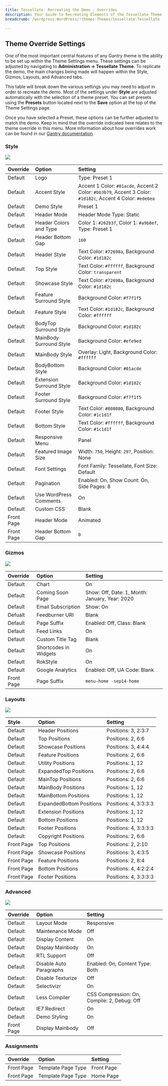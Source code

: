 ```yaml
---
title: Tessellate: Recreating the Demo - Overrides
description: Your Guide to Recreating Elements of the Tessellate Theme for WordPress
breadcrumb: /wordpress:WordPress/!themes:Themes/tessellate:Tessellate

---
```


Theme Override Settings
-----

One of the most important central features of any Gantry theme is the ability to be set up within the Theme Settings menu. These settings can be adjusted by navigating to **Administration -> Tessellate Theme**. To replicate the demo, the main changes being made will happen within the Style, Gizmos, Layouts, and Advanced tabs.

This table will break down the various settings you may need to adjust in order to recreate the demo. Most of the settings under **Style** are adjusted automatically with the selection of a theme preset. You can set presets using the **Presets** button located next to the **Save** option at the top of the Theme Settings page.

Once you have selected a Preset, these options can be further adjusted to match the demo. Keep in mind that the override indicated here relates to the theme override in this menu. More information about how overrides work can be found in our [Gantry documentation][override].

### Style

![][style]

| Override   | Option                   | Setting                                                                                                    |  
| :--------- | :----------------------- | :--------------------------------------------------------------------------------------------------------- |  
| Default    | Logo                     | Type: Preset 1                                                                                             |  
| Default    | Accent Style             | Accent 1 Color: `#01acde`, Accent 2 Color: `#bb3b79`, Accent 3 Color: `#1d182c`, Accent 4 Color: `#ede6ea` |  
| Default    | Demo Style               | Preset 1                                                                                                   |  
| Default    | Header Mode              | Header Mode Type: Static                                                                                   |  
| Default    | Header Colors and Type   | Color 1: `#262b3f`, Color 1: `#a9b8ef`, Type: Preset 1                                                     |  
| Default    | Header Bottom Gap        | `160`                                                                                                      |  
| Default    | Header Style             | Text Color: `#72698a`, Background Color: `#1d182c`                                                         |  
| Default    | Top Style                | Text Color: `#ffffff`, Background Color: `transparent`                                                     |  
| Default    | Showcase Style           | Text Color: `#72698a`, Background Color: `#1d182c`                                                         |  
| Default    | Feature Surround Style   | Background Color: `#f7f1f5`                                                                                |  
| Default    | Feature Style            | Text Color: `#1d182c`, Background Color: `#ffffff`                                                         |  
| Default    | BodyTop Surround Style   | Background Color: `#1d182c`                                                                                |  
| Default    | MainBody Surround Style  | Background Color: `#efe9ed`                                                                                |  
| Default    | MainBody Style           | Overlay: Light, Background Color: `#ffffff`                                                                |  
| Default    | BodyBottom Style         | Background Color: `#01acde`                                                                                |  
| Default    | Extension Surround Style | Background Color: `#1d182c`                                                                                |  
| Default    | Footer Surround Style    | Background Color: `#f7f1f5`                                                                                |  
| Default    | Footer Style             | Text Color: `#808080`, Background Color: `#1c1d1f`                                                         |  
| Default    | Bottom Style             | Text Color: `#ffffff`, Background Color: `#1c1d1f`                                                         |  
| Default    | Responsive Menu          | Panel                                                                                                      |  
| Default    | Featured Image Size      | Width: `750`, Height: `297`, Position: None                                                                |  
| Default    | Font Settings            | Font Family: Tessellate, Font Size: Default                                                                |  
| Default    | Pagination               | Enabled: On, Show Count: On, Side Pages: 8                                                                 |  
| Default    | Use WordPress Comments   | On                                                                                                         |  
| Default    | Custom CSS               | Blank                                                                                                      |  
| Front Page | Header Mode              | Animated                                                                                                   |  
| Front Page | Header Bottom Gap        | `0`                                                                                                        |  

### Gizmos

![][gizmos]

| Override    | Option                | Setting                                        |
| :---------- | :----------           | :----------                                    |
| Default     | Chart                 | On                                             |
| Default     | Coming Soon Page      | Show: Off, Date: 1, Month: January, Year: 2020 |
| Default     | Email Subscription    | Show: On                                       |
| Defualt     | Feedburner URI        | Blank                                          |
| Default     | Page Suffix           | Enabled: Off, Class: Blank                     |
| Default     | Feed Links            | On                                             |
| Default     | Custom Title Tag      | Blank                                          |
| Default     | Shortcodes in Widgets | On                                             |
| Default     | RokStyle              | On                                             |
| Default     | Google Analytics      | Enabled: Off, UA Code: Blank                   |
| Front Page  | Page Suffix           | `menu-home -sep14-home`                        |

### Layouts

![][layouts]

|   Style    |          Option          |        Setting        |
| :--------- | :----------------------- | :-------------------- |
| Default    | Header Positions         | Positions: 3, 2:3:7   |
| Default    | Top Positions            | Positions: 2, 6:6     |
| Default    | Showcase Positions       | Positions: 3, 4:4:4   |
| Default    | Feature Positions        | Positions: 2, 6:6     |
| Default    | Utility Positions        | Positions: 1, 12      |
| Default    | ExpandedTop Positions    | Positions: 2, 6:6     |
| Default    | MainTop Positions        | Positions: 2, 6:6     |
| Default    | MainBody Positions       | Positions: 1, 12      |
| Default    | MainBottom Positions     | Positions: 1, 12      |
| Default    | ExpandedBottom Positions | Positions: 4, 3:3:3:3 |
| Default    | Extension Positions      | Positions: 1, 12      |
| Default    | Bottom Positions         | Positions: 1, 12      |
| Default    | Footer Positions         | Positions: 4, 3:3:3:3 |
| Default    | Copyright Positions      | Positions: 2, 6:6     |
| Front Page | Top Positions            | Positions: 2, 2:10    |
| Front Page | Showcase Positions       | Positions: 3, 4:3:5   |
| Front Page | Feature Positions        | Positions: 2, 8:4     |
| Front Page | Bottom Positions         | Positions: 4, 4:2:2:4 |
| Front Page | Footer Positions         | Positions: 4, 3:3:3:3 |

### Advanced

![][advanced]

| Override    | Option                  | Setting                                     |
| :---------- | :----------             | :----------                                 |
| Default     | Layout Mode             | Responsive                                  |
| Default     | Maintenance Mode        | Off                                         |
| Default     | Display Content         | On                                          |
| Default     | Display Mainbody        | On                                          |
| Default     | RTL Support             | Off                                         |
| Default     | Disable Auto Paragraphs | Enabled: On, Content Type: Both             |
| Default     | Disable Texturize       | Off                                         |
| Default     | Selectivizr             | On                                          |
| Default     | Less Compiler           | CSS Compression: On, Compile: 2, Debug: Off |
| Default     | IE7 Redirect            | On                                          |
| Default     | Demo Styling            | On                                          |
| Front Page  | Display Mainbody        | Off                                         |

### Assignments

| Override    | Option             | Setting     |
| :---------- | :----------        | :---------- |
| Front Page  | Template Page Type | Front Page  |
| Front Page  | Template Page Type | Home Page   |

[demo]: assets/tessellate2.jpeg
[menu]: ../../start/menu.md
[override]: http://docs.gantry.org/gantry4/configure
[advanced]: assets/setadvanced.jpeg
[layouts]: assets/setlayouts.jpeg
[gizmos]: assets/setgizmos.jpeg
[assignments]: assets/setassignments.jpeg
[style]: assets/setstyle.jpeg
